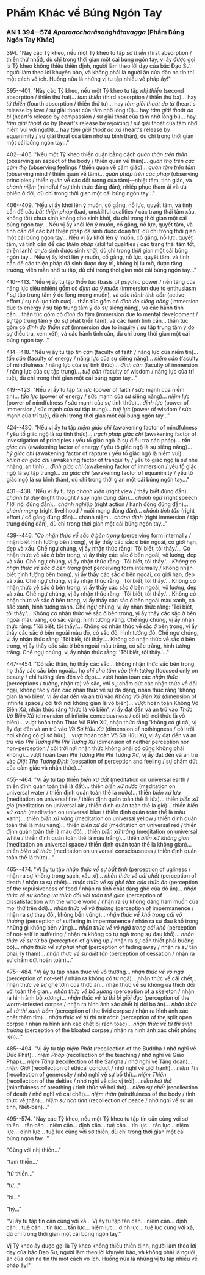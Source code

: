 # Phẩm Khác về Búng Ngón Tay

### AN 1.394--574 *Aparaaccharāsaṅghātavagga* (Phẩm Búng Ngón Tay Khác)

394\. "Này các Tỷ kheo, nếu một Tỷ kheo tu tập *sơ thiền* (first absorption / thiền thứ nhất), dù chỉ trong thời gian một cái búng ngón tay, vị ấy được gọi là Tỷ kheo không thiếu thiền định, người làm theo lời dạy của bậc Đạo Sư, người làm theo lời khuyên bảo, và không phải là người ăn của đàn na tín thí một cách vô ích. Huống nữa là những vị tu tập nhiều về pháp ấy!"

<!--pg-->
395--401\. "Này các Tỷ kheo, nếu một Tỷ kheo tu tập *nhị thiền* (second absorption / thiền thứ hai)... *tam thiền* (third absorption / thiền thứ ba)... hay *tứ thiền* (fourth absorption / thiền thứ tư)... hay *tâm giải thoát do từ* (heart's release by love / sự giải thoát của tâm nhờ lòng từ)... hay *tâm giải thoát do bi* (heart's release by compassion / sự giải thoát của tâm nhờ lòng bi)... hay *tâm giải thoát do hỷ* (heart's release by rejoicing / sự giải thoát của tâm nhờ niềm vui với người)... hay *tâm giải thoát do xả* (heart's release by equanimity / sự giải thoát của tâm nhờ sự bình thản), dù chỉ trong thời gian một cái búng ngón tay..."

<!--pg-->
402--405\. "Nếu một Tỷ kheo thiền quán bằng cách *quán thân trên thân* (observing an aspect of the body / thiền quán về thân)... *quán thọ trên các cảm thọ* (observing feelings / thiền quán về cảm giác)... *quán tâm trên tâm* (observing mind / thiền quán về tâm)... *quán pháp trên các pháp* (observing principles / thiền quán về các đối tượng của tâm)—nhiệt tâm, tỉnh giác, và *chánh niệm* (mindful / sự tỉnh thức đúng đắn), nhiếp phục tham ái và ưu phiền ở đời, dù chỉ trong thời gian một cái búng ngón tay..."

<!--pg-->
406--409\. "Nếu vị ấy khởi lên ý muốn, cố gắng, nỗ lực, quyết tâm, và tinh cần để các *bất thiện pháp* (bad, unskillful qualities / các trạng thái tâm xấu, không tốt) chưa sinh không cho sinh khởi, dù chỉ trong thời gian một cái búng ngón tay... Nếu vị ấy khởi lên ý muốn, cố gắng, nỗ lực, quyết tâm, và tinh cần để các bất thiện pháp đã sinh được đoạn trừ, dù chỉ trong thời gian một cái búng ngón tay... Nếu vị ấy khởi lên ý muốn, cố gắng, nỗ lực, quyết tâm, và tinh cần để các *thiện pháp* (skillful qualities / các trạng thái tâm tốt, thiện lành) chưa sinh được sinh khởi, dù chỉ trong thời gian một cái búng ngón tay... Nếu vị ấy khởi lên ý muốn, cố gắng, nỗ lực, quyết tâm, và tinh cần để các thiện pháp đã sinh được duy trì, không bị lu mờ, được tăng trưởng, viên mãn nhờ tu tập, dù chỉ trong thời gian một cái búng ngón tay..."

<!--pg-->

410--413\. "Nếu vị ấy tu tập *thần túc* (basis of psychic power / nền tảng của năng lực siêu nhiên) gồm có *định do ý muốn* (immersion due to enthusiasm / sự tập trung tâm ý do lòng mong muốn), và *các hành tinh cần* (active effort / sự nỗ lực tích cực)... thần túc gồm có *định do siêng năng* (immersion due to energy / sự tập trung tâm ý do sự siêng năng), và các hành tinh cần... thần túc gồm có *định do tâm* (immersion due to mental development / sự tập trung tâm ý do sự phát triển tâm), và các hành tinh cần... thần túc gồm có *định do thẩm sát* (immersion due to inquiry / sự tập trung tâm ý do sự điều tra, xem xét), và các hành tinh cần, dù chỉ trong thời gian một cái búng ngón tay..."

<!--pg-->
414--418\. "Nếu vị ấy tu tập *tín căn* (faculty of faith / năng lực của niềm tin)... *tấn căn* (faculty of energy / năng lực của sự siêng năng)... *niệm căn* (faculty of mindfulness / năng lực của sự tỉnh thức)... *định căn* (faculty of immersion / năng lực của sự tập trung)... *tuệ căn* (faculty of wisdom / năng lực của trí tuệ), dù chỉ trong thời gian một cái búng ngón tay..."


419--423\. "Nếu vị ấy tu tập *tín lực* (power of faith / sức mạnh của niềm tin)... *tấn lực* (power of energy / sức mạnh của sự siêng năng)... *niệm lực* (power of mindfulness / sức mạnh của sự tỉnh thức)... *định lực* (power of immersion / sức mạnh của sự tập trung)... *tuệ lực* (power of wisdom / sức mạnh của trí tuệ), dù chỉ trong thời gian một cái búng ngón tay..."

<!--pg-->
424--430\. "Nếu vị ấy tu tập *niệm giác chi* (awakening factor of mindfulness / yếu tố giác ngộ là sự tỉnh thức)... *trạch pháp giác chi* (awakening factor of investigation of principles / yếu tố giác ngộ là sự điều tra các pháp)... *tấn giác chi* (awakening factor of energy / yếu tố giác ngộ là sự siêng năng)... *hỷ giác chi* (awakening factor of rapture / yếu tố giác ngộ là niềm vui)... *khinh an giác chi* (awakening factor of tranquility / yếu tố giác ngộ là sự nhẹ nhàng, an tịnh)... *định giác chi* (awakening factor of immersion / yếu tố giác ngộ là sự tập trung)... *xả giác chi* (awakening factor of equanimity / yếu tố giác ngộ là sự bình thản), dù chỉ trong thời gian một cái búng ngón tay..."

<!--pg-->
431--438\. "Nếu vị ấy tu tập *chánh kiến* (right view / thấy biết đúng đắn)... *chánh tư duy* (right thought / suy nghĩ đúng đắn)... *chánh ngữ* (right speech / lời nói đúng đắn)... *chánh nghiệp* (right action / hành động đúng đắn)... *chánh mạng* (right livelihood / nuôi mạng đúng đắn)... *chánh tinh tấn* (right effort / cố gắng đúng đắn)... chánh niệm... *chánh định* (right immersion / tập trung đúng đắn), dù chỉ trong thời gian một cái búng ngón tay..."

<!--pg-->
439--446\. "*Có nhận thức về sắc ở bên trong* (perceiving form internally / nhận biết hình tướng bên trong), vị ấy thấy các sắc ở bên ngoài, có giới hạn, đẹp và xấu. Chế ngự chúng, vị ấy nhận thức rằng: 'Tôi biết, tôi thấy.'... Có nhận thức về sắc ở bên trong, vị ấy thấy các sắc ở bên ngoài, vô lượng, đẹp và xấu. Chế ngự chúng, vị ấy nhận thức rằng: 'Tôi biết, tôi thấy.'... *Không có nhận thức về sắc ở bên trong* (not perceiving form internally / không nhận biết hình tướng bên trong), vị ấy thấy các sắc ở bên ngoài, có giới hạn, đẹp và xấu. Chế ngự chúng, vị ấy nhận thức rằng: 'Tôi biết, tôi thấy.'... Không có nhận thức về sắc ở bên trong, vị ấy thấy các sắc ở bên ngoài, vô lượng, đẹp và xấu. Chế ngự chúng, vị ấy nhận thức rằng: 'Tôi biết, tôi thấy.'... Không có nhận thức về sắc ở bên trong, vị ấy thấy các sắc ở bên ngoài màu xanh, có sắc xanh, hình tướng xanh. Chế ngự chúng, vị ấy nhận thức rằng: 'Tôi biết, tôi thấy.'... Không có nhận thức về sắc ở bên trong, vị ấy thấy các sắc ở bên ngoài màu vàng, có sắc vàng, hình tướng vàng. Chế ngự chúng, vị ấy nhận thức rằng: 'Tôi biết, tôi thấy.'... Không có nhận thức về sắc ở bên trong, vị ấy thấy các sắc ở bên ngoài màu đỏ, có sắc đỏ, hình tướng đỏ. Chế ngự chúng, vị ấy nhận thức rằng: 'Tôi biết, tôi thấy.'... Không có nhận thức về sắc ở bên trong, vị ấy thấy các sắc ở bên ngoài màu trắng, có sắc trắng, hình tướng trắng. Chế ngự chúng, vị ấy nhận thức rằng: 'Tôi biết, tôi thấy.'..."

<!--pg-->
447--454\. "Có sắc thân, họ thấy các sắc... không nhận thức sắc bên trong, họ thấy các sắc bên ngoài... họ *chỉ chú tâm vào tịnh tướng* (focused only on beauty / chỉ hướng tâm đến vẻ đẹp)... vượt hoàn toàn các *nhận thức* (perceptions / tưởng, nhận ra) về sắc, với sự chấm dứt các nhận thức về đối ngại, không tác ý đến các nhận thức về sự đa dạng, nhận thức rằng 'không gian là vô biên', vị ấy đạt đến và an trú vào *Không Vô Biên Xứ* (dimension of infinite space / cõi trời nơi không gian là vô biên)... vượt hoàn toàn Không Vô Biên Xứ, nhận thức rằng 'thức là vô biên', vị ấy đạt đến và an trú vào *Thức Vô Biên Xứ* (dimension of infinite consciousness / cõi trời nơi thức là vô biên)... vượt hoàn toàn Thức Vô Biên Xứ, nhận thức rằng 'không có gì cả', vị ấy đạt đến và an trú vào *Vô Sở Hữu Xứ* (dimension of nothingness / cõi trời nơi không có gì sở hữu)... vượt hoàn toàn Vô Sở Hữu Xứ, vị ấy đạt đến và an trú vào *Phi Tưởng Phi Phi Tưởng Xứ* (dimension of neither perception nor non-perception / cõi trời nơi nhận thức không phải có cũng không phải không)... vượt hoàn toàn Phi Tưởng Phi Phi Tưởng Xứ, vị ấy đạt đến và an trú vào *Diệt Thọ Tưởng Định* (cessation of perception and feeling / sự chấm dứt của cảm giác và nhận thức)..."

<!--pg-->
455--464\. "Vị ấy tu tập thiền *biến xứ đất* (meditation on universal earth / thiền định quán toàn thể là đất)... thiền *biến xứ nước* (meditation on universal water / thiền định quán toàn thể là nước)... thiền *biến xứ lửa* (meditation on universal fire / thiền định quán toàn thể là lửa)... thiền *biến xứ gió* (meditation on universal air / thiền định quán toàn thể là gió)... thiền *biến xứ xanh* (meditation on universal blue / thiền định quán toàn thể là màu xanh)... thiền *biến xứ vàng* (meditation on universal yellow / thiền định quán toàn thể là màu vàng)... thiền *biến xứ đỏ* (meditation on universal red / thiền định quán toàn thể là màu đỏ)... thiền *biến xứ trắng* (meditation on universal white / thiền định quán toàn thể là màu trắng)... thiền *biến xứ không gian* (meditation on universal space / thiền định quán toàn thể là không gian)... thiền *biến xứ thức* (meditation on universal consciousness / thiền định quán toàn thể là thức)..."

<!--pg-->
465--474\. "Vị ấy tu tập *nhận thức về sự bất tịnh* (perception of ugliness / nhận ra sự không trong sạch, xấu xí)... *nhận thức về cái chết* (perception of death / nhận ra sự chết)... *nhận thức về sự ghê tởm của thức ăn* (perception of the repulsiveness of food / nhận ra tính chất đáng ghê của đồ ăn)... *nhận thức về sự không ưa thích đối với toàn thế gian* (perception of dissatisfaction with the whole world / nhận ra sự không đáng ham muốn của mọi thứ trên đời)... *nhận thức về vô thường* (perception of impermanence / nhận ra sự thay đổi, không bền vững)... *nhận thức về khổ trong cái vô thường* (perception of suffering in impermanence / nhận ra sự đau khổ trong những gì không bền vững)... *nhận thức về vô ngã trong cái khổ* (perception of not-self in suffering / nhận ra không có tự ngã trong sự đau khổ)... *nhận thức về sự từ bỏ* (perception of giving up / nhận ra sự cần thiết phải buông bỏ)... *nhận thức về sự phai nhạt* (perception of fading away / nhận ra sự tàn phai, ly tham)... *nhận thức về sự diệt tận* (perception of cessation / nhận ra sự chấm dứt hoàn toàn)..."

<!--pg-->
475--484\. "Vị ấy tu tập nhận thức về vô thường... *nhận thức về vô ngã* (perception of not-self / nhận ra không có tự ngã)... nhận thức về cái chết... nhận thức về sự ghê tởm của thức ăn... nhận thức về sự không ưa thích đối với toàn thế gian... *nhận thức về bộ xương* (perception of a skeleton / nhận ra hình ảnh bộ xương)... *nhận thức về tử thi bị giòi đục* (perception of the worm-infested corpse / nhận ra hình ảnh xác chết bị dòi bọ ăn)... *nhận thức về tử thi xanh bầm* (perception of the livid corpse / nhận ra hình ảnh xác chết thâm tím)... *nhận thức về tử thi nứt rách* (perception of the split open corpse / nhận ra hình ảnh xác chết bị rách toác)... *nhận thức về tử thi sình trương* (perception of the bloated corpse / nhận ra hình ảnh xác chết phồng lên)..."

<!--pg-->
485--494\. "Vị ấy tu tập *niệm Phật* (recollection of the Buddha / nhớ nghĩ về Đức Phật)... *niệm Pháp* (recollection of the teaching / nhớ nghĩ về Giáo Pháp)... *niệm Tăng* (recollection of the Saṅgha / nhớ nghĩ về Tăng đoàn)... *niệm Giới* (recollection of ethical conduct / nhớ nghĩ về giới hạnh)... *niệm Thí* (recollection of generosity / nhớ nghĩ về sự bố thí)... *niệm Thiên* (recollection of the deities / nhớ nghĩ về các vị trời)... *niệm hơi thở* (mindfulness of breathing / tỉnh thức về hơi thở)... *niệm sự chết* (recollection of death / nhớ nghĩ về cái chết)... *niệm thân* (mindfulness of the body / tỉnh thức về thân)... *niệm sự tịch tịnh* (recollection of peace / nhớ nghĩ về sự an tịnh, Niết-bàn)..."

<!--pg-->
495--574\. "Này các Tỷ kheo, nếu một Tỷ kheo tu tập tín căn cùng với sơ thiền... tấn căn... niệm căn... định căn... tuệ căn... tín lực... tấn lực... niệm lực... định lực... tuệ lực cùng với sơ thiền, dù chỉ trong thời gian một cái búng ngón tay..."

"Cùng với nhị thiền..."

"tam thiền..."

"tứ thiền..."

"từ..."

"bi..."

"hỷ..."

"Vị ấy tu tập tín căn cùng với xả... Vị ấy tu tập tấn căn... niệm căn... định căn... tuệ căn... tín lực... tấn lực... niệm lực... định lực... tuệ lực cùng với xả, dù chỉ trong thời gian một cái búng ngón tay."

Vị Tỷ kheo ấy được gọi là Tỷ kheo không thiếu thiền định, người làm theo lời dạy của bậc Đạo Sư, người làm theo lời khuyên bảo, và không phải là người ăn của đàn na tín thí một cách vô ích. Huống nữa là những vị tu tập nhiều về pháp ấy!"